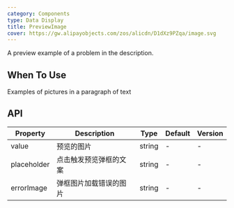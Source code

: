 ```yaml
---
category: Components
type: Data Display
title: PreviewImage
cover: https://gw.alipayobjects.com/zos/alicdn/D1dXz9PZqa/image.svg
---
```


A preview example of a problem in the description.

## When To Use

Examples of pictures in a paragraph of text

## API

| Property    | Description            | Type   | Default | Version |
| ----------- | ---------------------- | ------ | ------- | ------- |
| value       | 预览的图片             | string | -       | -       |
| placeholder | 点击触发预览弹框的文案 | string | -       | -       |
| errorImage  | 弹框图片加载错误的图片 | string | -       | -       |
